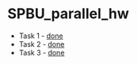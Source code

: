 # SPBU_parallel_hw
* Task 1 - [done](/Treiber_Stack)
* Task 2 - [done](/Helgrind_TSAN)
* Task 3 - [done](/Multi_Dijkstra_Floyd)
